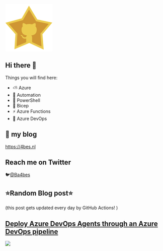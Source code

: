 ![Github Star](Assets/github-stars-logo_Color.png)

## Hi there 👋

Things you will find here:
- ⛅ Azure
- 🚗 Automation
- 🐚 PowerShell
- 💪 Bicep
- ⚡ Azure Functions
- 🚀 Azure DevOps


## 📝 my blog
<https://4bes.nl>

## Reach me on Twitter
🐦[@Ba4bes](https://twitter.com/Ba4bes)

<!---
- 🔭 I’m currently working on ...
- 🌱 I’m currently learning ...
- 👯 I’m looking to collaborate on ...
- 🤔 I’m looking for help with ...
- 💬 Ask me about ...
- 📫 How to reach me: ...
- 😄 Pronouns: ...
- ⚡ Fun fact: I have a standard poodle 🐩

-->

## ⭐Random Blog post⭐

(this post gets updated every day by GitHub Actions! )

<!-- Link -->
## [Deploy Azure DevOps Agents through an Azure DevOps pipeline](https://4bes.nl/2019/09/30/deploy-azure-devops-agents-through-an-azure-devops-pipeline/)

<a href="https://4bes.nl/2019/09/30/deploy-azure-devops-agents-through-an-azure-devops-pipeline/"><img src="https://4bes.nl/wp-content/uploads/2019/09/AgentPool1.png" height="250px"></a>

